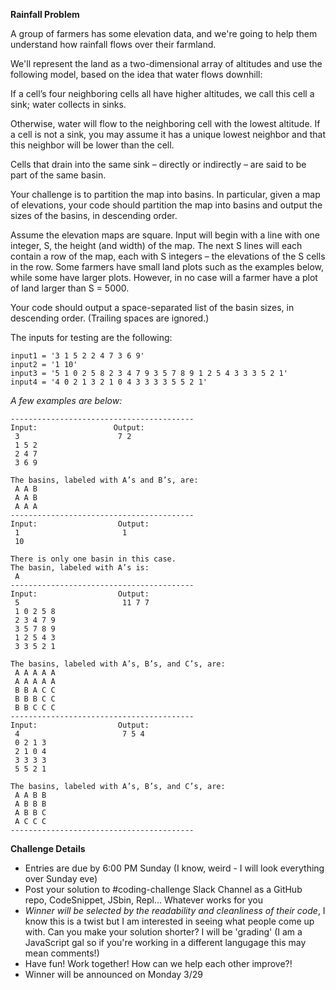 **Rainfall Problem**

A group of farmers has some elevation data, and we're going to help them understand how rainfall flows over their farmland.

We'll represent the land as a two-dimensional array of altitudes and use the following model, based on the idea that water flows downhill:

If a cell’s four neighboring cells all have higher altitudes, we call this cell a sink; water collects in sinks.

Otherwise, water will flow to the neighboring cell with the lowest altitude. If a cell is not a sink, you may assume it has a unique lowest neighbor and that this neighbor will be lower than the cell.

Cells that drain into the same sink – directly or indirectly – are said to be part of the same basin.

Your challenge is to partition the map into basins. In particular, given a map of elevations, your code should partition the map into basins and output the sizes of the basins, in descending order.

Assume the elevation maps are square. Input will begin with a line with one integer, S, the height (and width) of the map. The next S lines will each contain a row of the map, each with S integers – the elevations of the S cells in the row. Some farmers have small land plots such as the examples below, while some have larger plots. However, in no case will a farmer have a plot of land larger than S = 5000.

Your code should output a space-separated list of the basin sizes, in descending order. (Trailing spaces are ignored.)

The inputs for testing are the following: 

```
input1 = '3 1 5 2 2 4 7 3 6 9'
input2 = '1 10'
input3 = '5 1 0 2 5 8 2 3 4 7 9 3 5 7 8 9 1 2 5 4 3 3 3 5 2 1'
input4 = '4 0 2 1 3 2 1 0 4 3 3 3 3 5 5 2 1'
```


*A few examples are below:*

```
-----------------------------------------
Input:                 Output: 
 3                      7 2
 1 5 2 
 2 4 7 
 3 6 9 

The basins, labeled with A’s and B’s, are: 
 A A B 
 A A B 
 A A A 
-----------------------------------------
Input:                  Output: 
 1                       1
 10 

There is only one basin in this case. 
The basin, labeled with A’s is: 
 A
-----------------------------------------
Input:                  Output:            
 5                       11 7 7
 1 0 2 5 8 
 2 3 4 7 9 
 3 5 7 8 9 
 1 2 5 4 3 
 3 3 5 2 1 

The basins, labeled with A’s, B’s, and C’s, are: 
 A A A A A 
 A A A A A 
 B B A C C 
 B B B C C 
 B B C C C 
-----------------------------------------
Input:                  Output: 
 4                       7 5 4
 0 2 1 3                
 2 1 0 4 
 3 3 3 3 
 5 5 2 1 

The basins, labeled with A’s, B’s, and C’s, are: 
 A A B B 
 A B B B 
 A B B C 
 A C C C
-----------------------------------------

```

**Challenge Details**

- Entries are due by 6:00 PM Sunday (I know, weird - I will look everything over Sunday eve)
- Post your solution to #coding-challenge Slack Channel as a GitHub repo, CodeSnippet, JSbin, Repl... Whatever works for you
- *Winner will be selected by the readability and cleanliness of their code*, I know this is a twist but I am interested in seeing what people come up with. Can you make your solution shorter? I will be 'grading' (I am a JavaScript gal so if you're working in a different langugage this may mean comments!)
- Have fun! Work together! How can we help each other improve?!
- Winner will be announced on Monday 3/29
